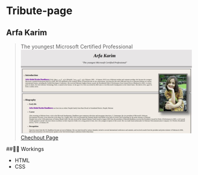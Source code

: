 # Tribute-page
## Arfa Karim
> The youngest Microsoft Certified Professional
![preview](https://github.com/Yusra-Ahmad/Tribute-page/blob/2243bd97ee6cbf417c8ade3b828b8b95de3ad971/tributepagepreview.jpeg)
[Chechout Page](https://yusra-ahmad.github.io/Tribute-page/)

##🧑‍💻 Workings
- HTML
- CSS

